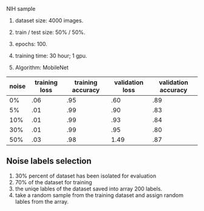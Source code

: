 NIH sample

1. dataset size: 4000 images.

2. train / test size: 50% / 50%.

3. epochs: 100.

4. training time: 30 hour; 1 gpu.

5. Algorithm: MobileNet

   

| noise | training loss | training accuracy | validation loss | validation accuracy |
| ----- | ------------- | ----------------- | --------------- | ------------------- |
| 0%   | .06           | .95               | .60             | .89                 |
| 5%   | .01           | .99               | .90             | .83                 |
| 10%   | .01          | .99               | .93             | .84                 |
| 30%   | .01          | .99               | .95             | .80                 |
| 50%   | .03           | .98              | 1.49             | .87                 |



## Noise labels selection

1. 30% percent of dataset has been isolated for evaluation
2. 70% of the dataset for training
3. the uniqe lables of the dataset saved into array 200 labels.
4. take a random sample from the training dataset and assign random lables from the array.

